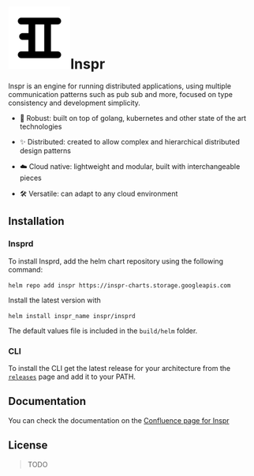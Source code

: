 # ![logo](./docs/img/inspr_logo.png)Inspr

Inspr is an engine for running distributed applications, using multiple communication patterns such as pub sub and more, focused on type consistency and development simplicity.

- :muscle: Robust: built on top of golang, kubernetes and other state of the art technologies

- :sparkles: Distributed: created to allow complex and hierarchical distributed design patterns

- :cloud: Cloud native: lightweight and modular, built with interchangeable pieces

- :hammer_and_wrench: Versatile: can adapt to any cloud environment

## Installation

### Insprd

To install Insprd, add the helm chart repository using the following command:

`helm repo add inspr https://inspr-charts.storage.googleapis.com`

Install the latest version with

`helm install inspr_name inspr/insprd`

The default values file is included in the `build/helm` folder.

### CLI

To install the CLI get the latest release for your architecture from the [`releases`](https://gitlab.inspr.dev/inspr/core/-/releases) page and add it to your PATH.

## Documentation

You can check the documentation on the [Confluence page for Inspr](https://inspr.atlassian.net/wiki/spaces/INX/overview)

## License

> TODO
